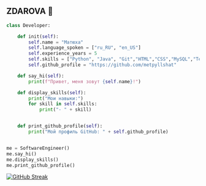 ## ZDAROVA 👋

```python
class Developer:

    def init(self):
        self.name = "Матюха"
        self.language_spoken = ["ru_RU", "en_US"]
        self.experience_years = 5
        self.skills = ["Python", "Java", "Git","HTML","CSS","MySQL","TensorFlow","Django","FastAPI"]
        self.github_profile = "https://github.com/metpyllshat"

    def say_hi(self):
        print(f"Привет, меня зовут {self.name}!")

    def display_skills(self):
        print("Мои навыки:")
        for skill in self.skills:
            print("- " + skill)


    def print_github_profile(self):
        print("Мой профиль GitHub: " + self.github_profile)


me = SoftwareEngineer()
me.say_hi()
me.display_skills()
me.print_github_profile()
```
[![GitHub Streak](https://streak-stats.demolab.com/?user=metpyllshat)](https://git.io/streak-stats)
